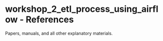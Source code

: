 # workshop_2_etl_process_using_airflow - References

Papers, manuals, and all other explanatory materials.
